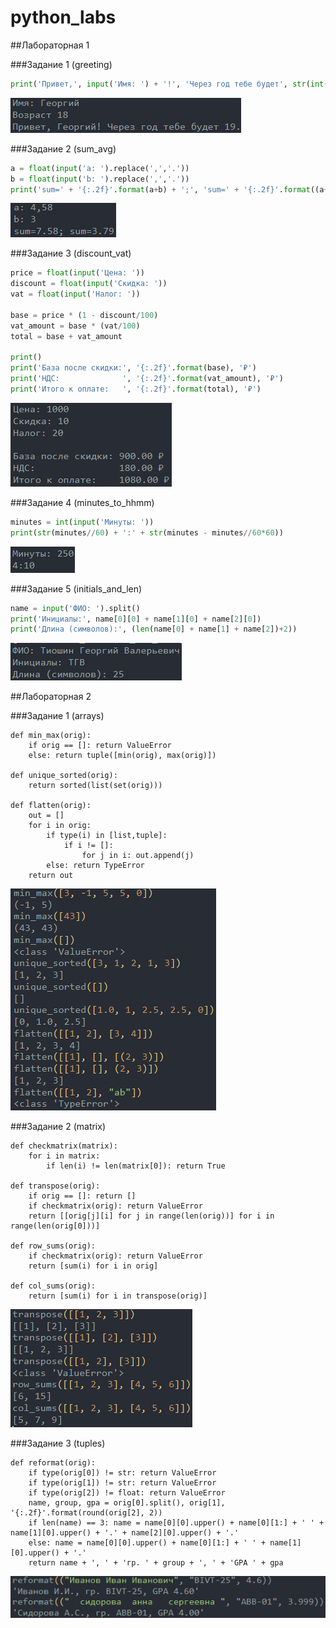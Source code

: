 # python_labs

##Лабораторная 1

###Задание 1 (greeting)
```python
print('Привет,', input('Имя: ') + '!', 'Через год тебе будет', str(int(input('Возраст '))+1) + '.')
```
![Изображение терминала](./images/lab01/01.png)

###Задание 2 (sum_avg)
```python
a = float(input('a: ').replace(',','.'))
b = float(input('b: ').replace(',','.'))
print('sum=' + '{:.2f}'.format(a+b) + ';', 'sum=' + '{:.2f}'.format((a+b)/2))
```
![Изображение терминала](./images/lab01/02.png)

###Задание 3 (discount_vat)
```python
price = float(input('Цена: '))
discount = float(input('Скидка: '))
vat = float(input('Налог: '))

base = price * (1 - discount/100)
vat_amount = base * (vat/100)
total = base + vat_amount

print()
print('База после скидки:', '{:.2f}'.format(base), '₽')
print('НДС:              ', '{:.2f}'.format(vat_amount), '₽')
print('Итого к оплате:   ', '{:.2f}'.format(total), '₽')
```
![Изображение терминала](./images/lab01/03.png)

###Задание 4 (minutes_to_hhmm)
```python
minutes = int(input('Минуты: '))
print(str(minutes//60) + ':' + str(minutes - minutes//60*60))
```
![Изображение терминала](./images/lab01/04.png)

###Задание 5 (initials_and_len)
```python
name = input('ФИО: ').split()
print('Инициалы:', name[0][0] + name[1][0] + name[2][0])
print('Длина (символов):', (len(name[0] + name[1] + name[2])+2))
```
![Изображение терминала](./images/lab01/05.png)

##Лабораторная 2

###Задание 1 (arrays)
```pyhton
def min_max(orig):
    if orig == []: return ValueError
    else: return tuple([min(orig), max(orig)])
    
def unique_sorted(orig):
    return sorted(list(set(orig)))

def flatten(orig):
    out = []
    for i in orig:
        if type(i) in [list,tuple]: 
            if i != []:
                for j in i: out.append(j)
        else: return TypeError
    return out
```
![Работа функций](./images/lab02/01.png)

###Задание 2 (matrix)
```pyhton
def checkmatrix(matrix):
    for i in matrix:
        if len(i) != len(matrix[0]): return True

def transpose(orig):
    if orig == []: return []
    if checkmatrix(orig): return ValueError
    return [[orig[j][i] for j in range(len(orig))] for i in range(len(orig[0]))]

def row_sums(orig):
    if checkmatrix(orig): return ValueError
    return [sum(i) for i in orig]

def col_sums(orig):
    return [sum(i) for i in transpose(orig)]
```
![Работа функций](./images/lab02/02.png)

###Задание 3 (tuples)
```pyhton
def reformat(orig):
    if type(orig[0]) != str: return ValueError
    if type(orig[1]) != str: return ValueError
    if type(orig[2]) != float: return ValueError
    name, group, gpa = orig[0].split(), orig[1], '{:.2f}'.format(round(orig[2], 2))
    if len(name) == 3: name = name[0][0].upper() + name[0][1:] + ' ' + name[1][0].upper() + '.' + name[2][0].upper() + '.'
    else: name = name[0][0].upper() + name[0][1:] + ' ' + name[1][0].upper() + '.'
    return name + ', ' + 'гр. ' + group + ', ' + 'GPA ' + gpa
```
![Работа функции](./images/lab02/03.png)